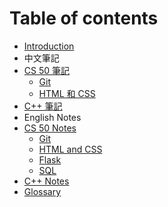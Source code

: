 # Table of contents

* [Introduction](README.md)
* 中文筆記
 * [CS 50 筆記](cs-50-zh/README.md)
   * [Git](cs-50-zh/Git-zh.md)
   * [HTML 和 CSS](cs-50-zh/HTML_CSS-zh.md)
 * [C++ 筆記](Cplusplus/Cplusplus.md)
* English Notes
 * [CS 50 Notes](cs-50/README.md)
   * [Git](cs-50/Git.md)
   * [HTML and CSS](cs-50/HTML_CSS.md)
   * [Flask](cs-50/Flask.md)
   * [SQL](cs-50/SQL.md)
 * [C++ Notes](Cplusplus/Cplusplus.md)
 * [Glossary](glossary.md)

